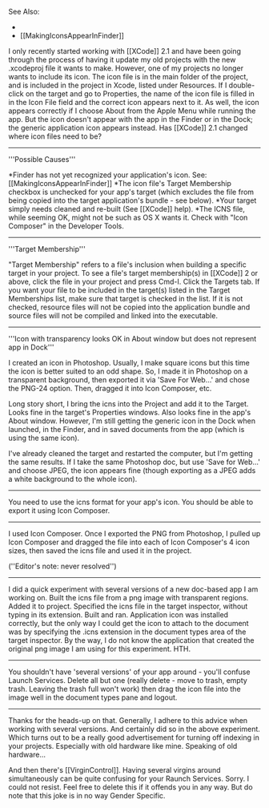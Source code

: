See Also:

* 
* [[MakingIconsAppearInFinder]]


I only recently started working with [[XCode]] 2.1 and have been going through the process of having it update my old projects with the new .xcodeproj file it wants to make. However, one of my projects no longer wants to include its icon. The icon file is in the main folder of the project, and is included in the project in Xcode, listed under Resources. If I double-click on the target and go to Properties, the name of the icon file is filled in in the Icon File field and the correct icon appears next to it. As well, the icon appears correctly if I choose About <application> from the Apple Menu while running the app. But the icon doesn't appear with the app in the Finder or in the Dock; the generic application icon appears instead. Has [[XCode]] 2.1 changed where icon files need to be?

----

'''Possible Causes'''


*Finder has not yet recognized your application's icon. See: [[MakingIconsAppearInFinder]]
*The icon file's Target Membership checkbox is unchecked for your app's target (which excludes the file from being copied into the target application's bundle - see below).
*Your target simply needs cleaned and re-built (See [[XCode]] help).
*The ICNS file, while seeming OK, might not be such as OS X wants it. Check with "Icon Composer" in the Developer Tools.


----
'''Target Membership'''

"Target Membership" refers to a file's inclusion when building a specific target in your project. To see a file's target membership(s) in [[XCode]] 2 or above, click the file in your project and press Cmd-I. Click the Targets tab. If you want your file to be included in the target(s) listed in the Target Memberships list, make sure that target is checked in the list. If it is not checked, resource files will not be copied into the application bundle and source files will not be compiled and linked into the executable.

----

'''Icon with transparency looks OK in About window but does not represent app in Dock'''

I created an icon in Photoshop. Usually, I make square icons but this time the icon is better suited to an odd shape. So, I made it in Photoshop on a transparent background, then exported it via 'Save For Web...' and chose the PNG-24 option. Then, dragged it into Icon Composer, etc.

Long story short, I bring the icns into the Project and add it to the Target. Looks fine in the target's Properties windows. Also looks fine in the app's About window. However, I'm still getting the generic icon in the Dock when launched, in the Finder, and in saved documents from the app (which is using the same icon).

I've already cleaned the target and restarted the computer, but I'm getting the same results. If I take the same Photoshop doc, but use 'Save for Web...' and choose JPEG, the icon appears fine (though exporting as a JPEG adds a white background to the whole icon).

----

You need to use the icns format for your app's icon. You should be able to export it using Icon Composer.

----

I used Icon Composer. Once I exported the PNG from Photoshop, I pulled up Icon Composer and dragged the file into each of Icon Composer's 4 icon sizes, then saved the icns file and used it in the project.

(''Editor's note: never resolved'')

----

I did a quick experiment with several versions of a new doc-based app I am working on. Built the icns file from a png image with transparent regions. Added it to project. Specified the icns file in the target inspector, without typing in its extension. Built and ran. Application icon was installed correctly, but the only way I could get the icon to attach to the document was by specifying the .icns extension in the document types area of the target inspector. By the way, I do not know the application that created the original png image I am using for this experiment. HTH.

----

You shouldn't have 'several versions' of your app around - you'll confuse Launch Services. Delete all but one (really delete - move to trash, empty trash. Leaving the trash full won't work) then drag the icon file into the image well in the document types pane and logout.

----

Thanks for the heads-up on that. Generally, I adhere to this advice when working with several versions. And certainly did so in the above experiment. Which turns out to be a really good advertisement for turning off indexing in your projects. Especially with old hardware like mine. Speaking of old hardware...

And then there's [[VirginControl]]. Having several virgins around simultaneously can be quite confusing for your Raunch Services.
Sorry. I could not resist. Feel free to delete this if it offends you in any way.  But do note that this joke is in no way Gender Specific.